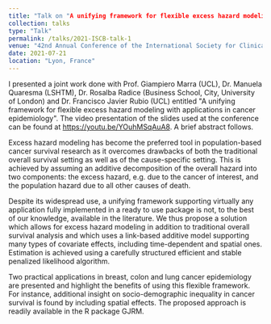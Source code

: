```yaml
---
title: "Talk on "A unifying framework for flexible excess hazard modeling with applications in cancer epidemiology""
collection: talks
type: "Talk"
permalink: /talks/2021-ISCB-talk-1
venue: "42nd Annual Conference of the International Society for Clinical Biostatisticians (ISCB)"
date: 2021-07-21
location: "Lyon, France"
---
```

I presented a joint work done with Prof. Giampiero Marra (UCL), Dr. Manuela Quaresma (LSHTM), Dr. Rosalba Radice (Business School, City, University of London) and Dr. Francisco Javier Rubio (UCL) entitled "A unifying framework for flexible excess hazard modeling with applications in cancer epidemiology". The video presentation of the slides used at the conference can be found at https://youtu.be/YOuhMSqAuA8. A brief abstract follows.

Excess hazard modeling has become the preferred tool in population-based cancer survival research as it overcomes drawbacks of both the traditional overall survival setting as well as of the cause-specific setting. This is achieved by assuming an additive decomposition of the overall hazard into two components: the excess hazard, e.g. due to the cancer of interest, and the population hazard due to all other causes of death.

Despite its widespread use, a unifying framework supporting virtually any application fully implemented in a ready to use package is not, to the best of our knowledge, available in the literature. We thus propose a solution which allows for excess hazard modeling in addition to traditional overall survival analysis and which uses a link-based additive model supporting many types of covariate effects, including time-dependent and spatial ones. Estimation is achieved using a carefully structured efficient and stable penalized likelihood algorithm.

Two practical applications in breast, colon and lung cancer epidemiology are presented and highlight the benefits of using this flexible framework. For instance, additional insight on socio-demographic inequality in cancer survival is found by including spatial effects. The proposed approach is readily available in the R package GJRM.
